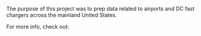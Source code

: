 The purpose of this project was to prep data related to airports and DC fast chargers across the mainland United States.

For more info, check out:

